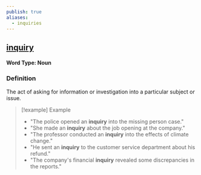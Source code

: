 ```yaml
---
publish: true
aliases:
  - inquiries
---
```


## [inquiry](https://dictionary.cambridge.org/dictionary/english/inquiries)
#### Word Type: Noun

### Definition
The act of asking for information or investigation into a particular subject or issue.

> [!example] Example
> 
> - "The police opened an **inquiry** into the missing person case."
> - "She made an **inquiry** about the job opening at the company."
> - "The professor conducted an **inquiry** into the effects of climate change."
> - "He sent an **inquiry** to the customer service department about his refund."
> - "The company's financial **inquiry** revealed some discrepancies in the reports."